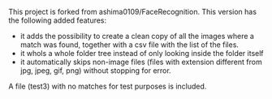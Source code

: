 This project is forked from ashima0109/FaceRecognition.
This version has the following added features:
- it adds the possibility to create a clean copy of all the images where a match was found, together with a csv file with the list of the files.
- it whols a whole folder tree instead of only looking inside the folder itself
- it automatically skips non-image files (files with extension different from jpg, jpeg, gif, png) without stopping for error.

A file (test3) with no matches for test purposes is included.
